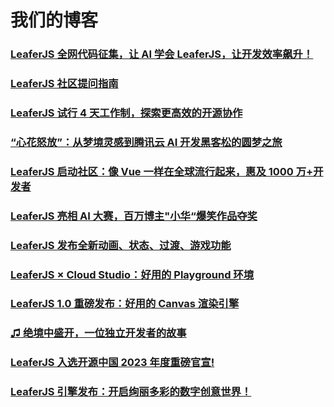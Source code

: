 # 我们的博客

### [LeaferJS 全网代码征集，让 AI 学会 LeaferJS，让开发效率飙升！](/blog/2025-02-07-1.md)

### [LeaferJS 社区提问指南](/blog/2025-02-07-2.md)

### [LeaferJS 试行 4 天工作制，探索更高效的开源协作](/blog/2025-02-06.md)

### [“心花怒放”：从梦境灵感到腾讯云 AI 开发黑客松的圆梦之旅](/blog/2025-01-23.md)

### [LeaferJS 启动社区：像 Vue 一样在全球流行起来，惠及 1000 万+开发者](/blog/2024-11-20.md)

### [LeaferJS 亮相 AI 大赛，百万博主"小华“爆笑作品夺奖](/blog/2024-11-06.md)

### [LeaferJS 发布全新动画、状态、过渡、游戏功能](/blog/2024-09-20.md)

### [LeaferJS × Cloud Studio：好用的 Playground 环境](/blog/2024-08-20.md)

### [LeaferJS 1.0 重磅发布：好用的 Canvas 渲染引擎](/blog/2024-07-09.md)

### [♫ 绝境中盛开，一位独立开发者的故事](/blog/2024-04-08.md)

### [LeaferJS 入选开源中国 2023 年度重磅官宣! ](./2023-12-31.md)

### [LeaferJS 引擎发布：开启绚丽多彩的数字创意世界！](./2023-06-28.md)
